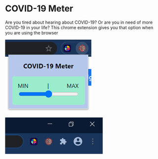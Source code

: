 # COVID-19 Meter
Are you tired about hearing about COVID-19? Or are you in need of more COVID-19 in your life? This chrome extension gives you that option when you are using the browser

![](images/popup.PNG)

![](images/extention_icon.PNG)

